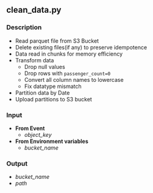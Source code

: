 ## clean_data.py

### Description
* Read parquet file from S3 Bucket
* Delete existing files(if any) to preserve idempotence
* Data read in chunks for memory efficiency
* Transform data
  * Drop null values
  * Drop rows with ```passenger_count=0```
  * Convert all column names to lowercase
  * Fix datatype mismatch
* Partition data by Date
* Upload partitions to S3 bucket
  
### Input
* **From Event**
  * *object_key*
* **From Environment variables**
  * *bucket_name*
  
### Output
* *bucket_name*
* *path*